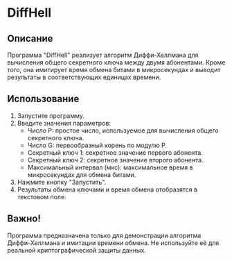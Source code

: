 # DiffHell

## Описание

Программа "DiffHell" реализует алгоритм Диффи-Хеллмана для вычисления общего секретного ключа между двумя абонентами. Кроме того, она имитирует время обмена битами в микросекундах и выводит результаты в соответствующих единицах времени.

## Использование

1. Запустите программу.
2. Введите значения параметров:
   - Число P: простое число, используемое для вычисления общего секретного ключа.
   - Число G: первообразный корень по модулю P.
   - Секретный ключ 1: секретное значение первого абонента.
   - Секретный ключ 2: секретное значение второго абонента.
   - Максимальный интервал (мкс): максимальное время в микросекундах для обмена битами.
3. Нажмите кнопку "Запустить".
4. Результаты обмена ключами и время обмена отобразятся в текстовом поле.

## Важно!

Программа предназначена только для демонстрации алгоритма Диффи-Хеллмана и имитации времени обмена. Не используйте её для реальной криптографической защиты данных.